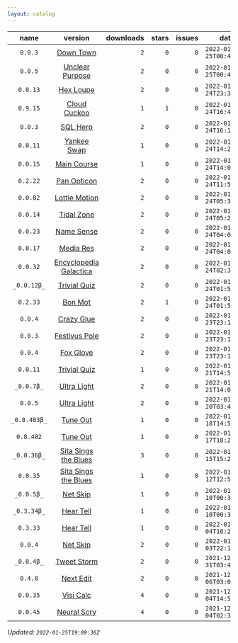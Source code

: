 ```yaml
---
layout: catalog
---
```


| name | version | downloads | stars | issues | date | category |
| :--: | :-----: | --------: | -----:| -----: | ---- | :------: |
| `0.0.3` | [Down Town](https://Down-Town.github.io/App/) | `2` | `0` | `0` | `2022-01-25T00:49:11Z` | [`travel`](https://github.com/topics/appfair-travel)  |
| `0.0.5` | [Unclear Purpose](https://Unclear-Purpose.github.io/App/) | `2` | `0` | `0` | `2022-01-25T00:48:27Z` | [`finance`](https://github.com/topics/appfair-finance)  |
| `0.0.13` | [Hex Loupe](https://Hex-Loupe.github.io/App/) | `2` | `0` | `0` | `2022-01-24T23:39:49Z` | [`developer-tools`](https://github.com/topics/appfair-developer-tools)  |
| `0.9.15` | [Cloud Cuckoo](https://Cloud-Cuckoo.github.io/App/) | `1` | `1` | `0` | `2022-01-24T16:40:05Z` | [`games`](https://github.com/topics/appfair-games)  |
| `0.0.3` | [SQL Hero](https://SQL-Hero.github.io/App/) | `2` | `0` | `0` | `2022-01-24T16:11:25Z` | [`developer-tools`](https://github.com/topics/appfair-developer-tools)  |
| `0.0.11` | [Yankee Swap](https://Yankee-Swap.github.io/App/) | `1` | `0` | `0` | `2022-01-24T14:24:10Z` | [`social-networking`](https://github.com/topics/appfair-social-networking)  |
| `0.0.15` | [Main Course](https://Main-Course.github.io/App/) | `1` | `0` | `0` | `2022-01-24T14:09:10Z` | [`education`](https://github.com/topics/appfair-education)  |
| `0.2.22` | [Pan Opticon](https://Pan-Opticon.github.io/App/) | `2` | `0` | `0` | `2022-01-24T11:51:13Z` | [`sports`](https://github.com/topics/appfair-sports)  |
| `0.0.82` | [Lottie Motion](https://Lottie-Motion.github.io/App/) | `2` | `0` | `0` | `2022-01-24T05:38:00Z` | [`developer-tools`](https://github.com/topics/appfair-developer-tools)  |
| `0.0.14` | [Tidal Zone](https://Tidal-Zone.github.io/App/) | `2` | `0` | `0` | `2022-01-24T05:28:32Z` | [`weather`](https://github.com/topics/appfair-weather)  |
| `0.0.23` | [Name Sense](https://Name-Sense.github.io/App/) | `2` | `0` | `0` | `2022-01-24T04:09:31Z` | [`education`](https://github.com/topics/appfair-education)  |
| `0.0.17` | [Media Res](https://Media-Res.github.io/App/) | `2` | `0` | `0` | `2022-01-24T04:09:17Z` | [`lifestyle`](https://github.com/topics/appfair-lifestyle)  |
| `0.0.32` | [Encyclopedia Galactica](https://Encyclopedia-Galactica.github.io/App/) | `2` | `0` | `0` | `2022-01-24T02:35:43Z` | [`reference`](https://github.com/topics/appfair-reference)  |
| `_0.0.12β_` | [Trivial Quiz](https://Trivial-Quiz.github.io/App/) | `2` | `0` | `0` | `2022-01-24T01:55:09Z` | [`games`](https://github.com/topics/appfair-games)  |
| `0.2.33` | [Bon Mot](https://Bon-Mot.github.io/App/) | `2` | `1` | `0` | `2022-01-24T01:55:01Z` | [`reference`](https://github.com/topics/appfair-reference)  |
| `0.0.4` | [Crazy Glue](https://Crazy-Glue.github.io/App/) | `2` | `0` | `0` | `2022-01-23T23:13:56Z` | [`graphics-design`](https://github.com/topics/appfair-graphics-design)  |
| `0.0.3` | [Festivus Pole](https://Festivus-Pole.github.io/App/) | `2` | `0` | `0` | `2022-01-23T23:13:54Z` | [`entertainment`](https://github.com/topics/appfair-entertainment)  |
| `0.0.4` | [Fox Glove](https://Fox-Glove.github.io/App/) | `2` | `0` | `0` | `2022-01-23T23:13:52Z` | [`utilities`](https://github.com/topics/appfair-utilities)  |
| `0.0.11` | [Trivial Quiz](https://Trivial-Quiz.github.io/App/) | `1` | `0` | `0` | `2022-01-21T14:55:04Z` | [`games`](https://github.com/topics/appfair-games)  |
| `_0.0.7β_` | [Ultra Light](https://Ultra-Light.github.io/App/) | `2` | `0` | `0` | `2022-01-21T14:04:24Z` | [`news`](https://github.com/topics/appfair-news)  |
| `0.0.5` | [Ultra Light](https://Ultra-Light.github.io/App/) | `2` | `0` | `0` | `2022-01-20T03:44:45Z` | [`news`](https://github.com/topics/appfair-news)  |
| `_0.8.403β_` | [Tune Out](https://Tune-Out.github.io/App/) | `1` | `0` | `0` | `2022-01-18T14:58:21Z` | [`music`](https://github.com/topics/appfair-music)  |
| `0.8.402` | [Tune Out](https://Tune-Out.github.io/App/) | `1` | `0` | `0` | `2022-01-17T18:20:48Z` | [`music`](https://github.com/topics/appfair-music)  |
| `_0.0.36β_` | [Sita Sings the Blues](https://Sita-Sings-the-Blues.github.io/App/) | `3` | `0` | `0` | `2022-01-15T15:28:06Z` | [`video`](https://github.com/topics/appfair-video)  |
| `0.0.35` | [Sita Sings the Blues](https://Sita-Sings-the-Blues.github.io/App/) | `1` | `0` | `0` | `2022-01-12T12:53:04Z` | [`video`](https://github.com/topics/appfair-video)  |
| `_0.0.5β_` | [Net Skip](https://Net-Skip.github.io/App/) | `1` | `0` | `0` | `2022-01-10T00:38:53Z` | [`productivity`](https://github.com/topics/appfair-productivity)  |
| `_0.3.34β_` | [Hear Tell](https://Hear-Tell.github.io/App/) | `1` | `0` | `0` | `2022-01-10T00:38:44Z` | [`healthcare-fitness`](https://github.com/topics/appfair-healthcare-fitness)  |
| `0.3.33` | [Hear Tell](https://Hear-Tell.github.io/App/) | `1` | `0` | `0` | `2022-01-04T16:25:01Z` | [`healthcare-fitness`](https://github.com/topics/appfair-healthcare-fitness)  |
| `0.0.4` | [Net Skip](https://Net-Skip.github.io/App/) | `2` | `0` | `0` | `2022-01-03T22:19:38Z` | [`productivity`](https://github.com/topics/appfair-productivity)  |
| `_0.0.4β_` | [Tweet Storm](https://Tweet-Storm.github.io/App/) | `2` | `0` | `0` | `2021-12-31T03:43:02Z` | [`social-networking`](https://github.com/topics/appfair-social-networking)  |
| `0.4.8` | [Next Edit](https://Next-Edit.github.io/App/) | `2` | `0` | `0` | `2021-12-06T03:02:59Z` | [`productivity`](https://github.com/topics/appfair-productivity)  |
| `0.0.35` | [Visi Calc](https://Visi-Calc.github.io/App/) | `4` | `0` | `0` | `2021-12-04T14:58:06Z` | [`business`](https://github.com/topics/appfair-business)  |
| `0.0.45` | [Neural Scry](https://Neural-Scry.github.io/App/) | `4` | `0` | `0` | `2021-12-04T02:37:55Z` | [`medical`](https://github.com/topics/appfair-medical)  |
 
_Updated: `2022-01-25T19:09:36Z`_
